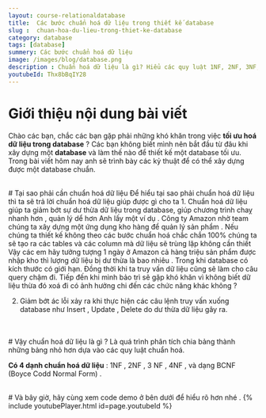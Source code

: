```yaml
---
layout: course-relationaldatabase
title:  Các bước chuẩn hoá dữ liệu trong thiết kế database
slug :  chuan-hoa-du-lieu-trong-thiet-ke-database
category: database
tags: [database]
summery: Các bước chuẩn hoá dữ liệu    
image: /images/blog/database.png
description : Chuẩn hoá dữ liệu là gì? Hiểu các quy luật 1NF, 2NF, 3NF, 4NF và BCNF. Hướng dẫn cách xây dựng một database chuẩn hoá dữ liệu, tìm hiểu các kỷ thuật chuẩn hoá database.
youtubeId: Thx8bBqIY28
---
```


# **Giới thiệu nội dung bài viết**

Chào các bạn, chắc các bạn gặp phải những khó khăn trong việc <b>tối ưu hoá dữ liệu trong database</b> ? Các bạn không biết mình nên
bắt đầu từ đâu khi xây dựng một <b>database</b> và làm thế nào để thiết kế một database tối ưu. Trong bài viết hôm nay anh sẽ trình bày
các kỷ thuật để có thể xây dựng được một database chuẩn.

<br>
# Tại sao phải cần chuẩn hoá dữ liệu
Để hiểu tại sao phải chuẩn hoá dữ liệu thì ta sẽ trả lời chuẩn hoá dữ liệu giúp được gì cho ta
1. Chuẩn hoá dữ liệu giúp ta giảm bớt sự dư thừa dữ liệu trong database, giúp chương trình chaỵ nhanh hơn , quản lý dể hơn
Anh lấy một ví dụ . Công ty Amazon nhờ team chúng ta xây dựng một ứng dụng kho hàng để quản lý sản phẩm . Nếu chúng ta
thiết kế không theo các bước chuẩn hoá chắc chắn 100% chúng ta sẽ tạo ra các tables và các column mà dữ liệu sẽ trùng lặp không cần thiết
Vậy các em hãy tưởng tượng 1 ngày ở Amazon cả hàng triệu sản phẩm được nhập kho thì lượng dữ liệu bị dư thừa là bao nhiêu .
Trong khi database có kích thước có giới hạn. Đồng thời khi ta truy vấn dữ liệu cũng sẽ làm cho câu query chậm đi. Tiếp đến khi mình bảo trì
sẽ gặp khó khăn vì không biết dữ liệu thừa đó xoá đi có ảnh hưởng chi đến các chức năng khác không ?

2. Giảm bớt ác lỗi xảy ra khi thực hiện các câu lệnh truy vấn xuống database như Insert , Update , Delete do dư
thừa dữ liệu gây ra.
<br>

<br>
# Vậy chuẩn hoá dữ liệu là gì ?
Là quá trình phân tích chia bảng thành những bảng nhỏ hơn dựa vào các quy luật chuẩn hoá.

<b>Có 4 dạnh  chuẩn hoá dữ liệu</b>  : 1NF , 2NF , 3 NF , 4NF , và dạng BCNF (Boyce Codd Normal Form) .

<br>
# Và bây giờ, hãy cùng xem code demo ở bên dưới để hiểu rõ hơn nhé .
{% include youtubePlayer.html id=page.youtubeId %}
